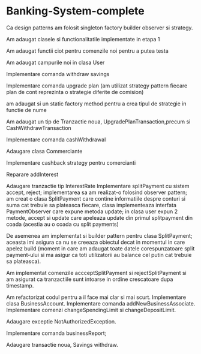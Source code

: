 # Banking-System-complete

Ca design patterns am folosit singleton factory builder observer si strategy.

Am adaugat clasele si functionalitatile implementate in etapa 1

Am adaugat functii ciot pentru comenzile noi pentru a putea testa

Am adaugat campurile noi in clasa User

Implementare comanda withdraw savings

Implementare comanda upgrade plan (am utilizat strategy pattern fiecare plan de cont reprezinta o strategie diferite de comision)

am adaugat si un static factory method pentru a crea tipul de strategie in functie de nume

Am adaugat un tip de Tranzactie noua, UpgradePlanTransaction,precum si CashWithdrawTransaction

Implementare comanda cashWithdrawal

Adaugare clasa Commerciante

Implementare cashback strategy pentru comercianti

Reparare addInterest

Adaugare tranzactie tip InterestRate
Implementare splitPayment cu sistem accept, reject; implementarea
sa am realizat-o folosind observer pattern; am creat o clasa
SplitPayment care contine informatiile despre conturi si suma
cat trebuie sa plateasca fiecare, clasa implementeaza interfata
PaymentObserver care expune metoda update; in clasa user
expun 2 metode, accept si update care apeleaza update din 
primul splitpayment din coada (acestia au o coada cu 
split payments)

De asemenea am implementat si builder pattern pentru clasa SplitPayment;
aceasta imi asigura ca nu se creeaza obiectul decat in momentul in care 
apelez build (moment in care am adaugat toate datele corespunzatoare
split payment-ului si ma asigur ca toti utilizatorii au balance
cel putin cat trebuie sa plateasca).

Am implementat comenzile accceptSplitPayment si rejectSplitPayment si 
am asigurat ca tranzactiile sunt intoarse in ordine crescatoare dupa
timestamp.

Am refactorizat codul pentru a il face mai clar si mai scurt.
Implementare clasa BusinessAccount.
Implementare comanda addNewBusinessAssociate.
Implementare comenzi changeSpendingLimit si changeDepositLimit.

Adaugare exceptie NotAuthorizedException.

Implementare comanda businessReport;

Adaugare transactie noua, Savings withdraw.
